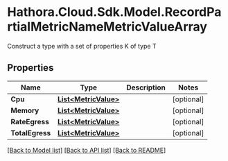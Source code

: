 # Hathora.Cloud.Sdk.Model.RecordPartialMetricNameMetricValueArray
Construct a type with a set of properties K of type T

## Properties

Name | Type | Description | Notes
------------ | ------------- | ------------- | -------------
**Cpu** | [**List&lt;MetricValue&gt;**](MetricValue.md) |  | [optional] 
**Memory** | [**List&lt;MetricValue&gt;**](MetricValue.md) |  | [optional] 
**RateEgress** | [**List&lt;MetricValue&gt;**](MetricValue.md) |  | [optional] 
**TotalEgress** | [**List&lt;MetricValue&gt;**](MetricValue.md) |  | [optional] 

[[Back to Model list]](../README.md#documentation-for-models) [[Back to API list]](../README.md#documentation-for-api-endpoints) [[Back to README]](../README.md)

